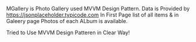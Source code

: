 MGallery is Photo Gallery used MVVM Design Pattern.
Data is Provided by https://jsonplaceholder.typicode.com
In First Page list of all items & in Galeery page Photos of each ALbum is available.

Tried to Use MVVM Design Patteren in Clear Way!
